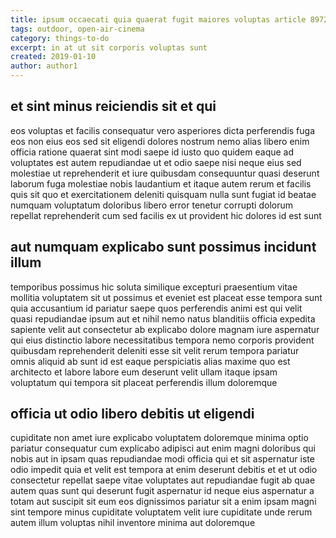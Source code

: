 ```yaml
---
title: ipsum occaecati quia quaerat fugit maiores voluptas article 8972
tags: outdoor, open-air-cinema
category: things-to-do
excerpt: in at ut sit corporis voluptas sunt
created: 2019-01-10
author: author1
---
```


## et sint minus reiciendis sit et qui

eos voluptas et facilis consequatur vero asperiores dicta perferendis fuga eos non eius eos sed sit eligendi dolores nostrum nemo alias libero enim officia ratione quaerat sint modi saepe id iusto quo quidem eaque ad voluptates est autem repudiandae ut et odio saepe nisi neque eius sed molestiae ut reprehenderit et iure quibusdam consequuntur quasi deserunt laborum fuga molestiae nobis laudantium et itaque autem rerum et facilis quis sit quo et exercitationem deleniti quisquam nulla sunt fugiat id beatae numquam voluptatum doloribus libero error tenetur corrupti dolorum repellat reprehenderit cum sed facilis ex ut provident hic dolores id est sunt

## aut numquam explicabo sunt possimus incidunt illum

temporibus possimus hic soluta similique excepturi praesentium vitae mollitia voluptatem sit ut possimus et eveniet est placeat esse tempora sunt quia accusantium id pariatur saepe quos perferendis animi est qui velit quasi repudiandae ipsum aut et nihil nemo natus blanditiis officia expedita sapiente velit aut consectetur ab explicabo dolore magnam iure aspernatur qui eius distinctio labore necessitatibus tempora nemo corporis provident quibusdam reprehenderit deleniti esse sit velit rerum tempora pariatur omnis aliquid ab sunt id est eaque perspiciatis alias maxime quo est architecto et labore labore eum deserunt velit ullam itaque ipsam voluptatum qui tempora sit placeat perferendis illum doloremque

## officia ut odio libero debitis ut eligendi

cupiditate non amet iure explicabo voluptatem doloremque minima optio pariatur consequatur cum explicabo adipisci aut enim magni doloribus qui nobis aut in ipsam quas repudiandae modi officia qui et sit aspernatur iste odio impedit quia et velit est tempora at enim deserunt debitis et et ut odio consectetur repellat saepe vitae voluptates aut repudiandae fugit ab quae autem quas sunt qui deserunt fugit aspernatur id neque eius aspernatur a totam aut suscipit sit eum eos dignissimos pariatur sit a enim ipsam magni sint tempore minus cupiditate voluptatem velit iure cupiditate unde rerum autem illum voluptas nihil inventore minima aut doloremque
